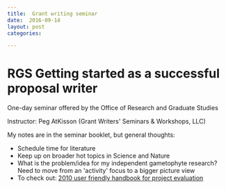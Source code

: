 ```yaml
---
title:  Grant writing seminar
date:  2016-09-14
layout: post
categories:

---
```

# RGS Getting started as a successful proposal writer

One-day seminar offered by the Office of Research and Graduate Studies

Instructor: Peg AtKisson (Grant Writers' Seminars & Workshops, LLC)

My notes are in the seminar booklet, but general thoughts:

  * Schedule time for literature
  * Keep up on broader hot topics in Science and Nature
  * What is the problem/idea for my independent gametophyte research? Need to move from an 'activity' focus to a bigger picture view
  * To check out: [2010 user friendly handbook for project evaluation][1]


[1]: https://www.purdue.edu/research/docs/pdf/2010NSFuser-friendlyhandbookforprojectevaluation.pdf
